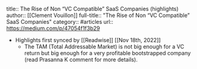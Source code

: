 title:: The Rise of Non “VC Compatible” SaaS Companies (highlights)
author:: [[Clement Vouillon]]
full-title:: "The Rise of Non “VC Compatible” SaaS Companies"
category:: #articles
url:: https://medium.com/p/47054f1f3b29

- Highlights first synced by [[Readwise]] [[Nov 18th, 2022]]
	- The TAM (Total Addressable Market) is not big enough for a VC return but big enough for a very profitable bootstrapped company (read Prasanna K comment for more details).